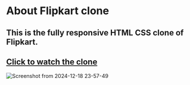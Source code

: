 # About Flipkart clone
## This is the fully responsive HTML CSS clone of Flipkart.
## [Click to watch the clone](https://flipcart-xlone.netlify.app/)


![Screenshot from 2024-12-18 23-57-49](https://github.com/user-attachments/assets/d722c6bc-fb0d-488a-bebb-78f4effa4d2e)

